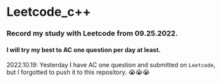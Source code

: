 # Leetcode_c++
### Record my study with Leetcode from 09.25.2022.
#### I will try my best to AC one question per day at least.

2022.10.19: Yesterday I have AC one question and submitted on `Leetcode`, but I forgotted to push it to this repository. 😭😭😭 

